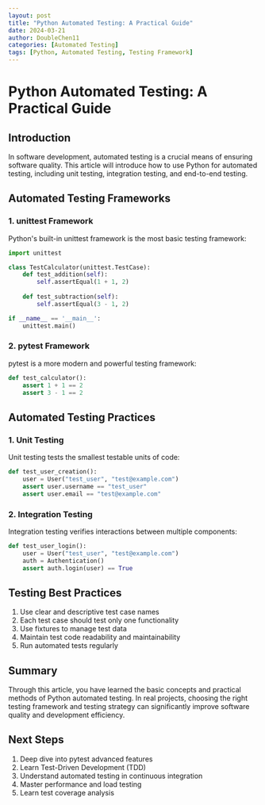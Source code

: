 ```yaml
---
layout: post
title: "Python Automated Testing: A Practical Guide"
date: 2024-03-21
author: DoubleChen11
categories: [Automated Testing]
tags: [Python, Automated Testing, Testing Framework]
---
```


# Python Automated Testing: A Practical Guide

## Introduction
In software development, automated testing is a crucial means of ensuring software quality. This article will introduce how to use Python for automated testing, including unit testing, integration testing, and end-to-end testing.

## Automated Testing Frameworks

### 1. unittest Framework
Python's built-in unittest framework is the most basic testing framework:
```python
import unittest

class TestCalculator(unittest.TestCase):
    def test_addition(self):
        self.assertEqual(1 + 1, 2)
    
    def test_subtraction(self):
        self.assertEqual(3 - 1, 2)

if __name__ == '__main__':
    unittest.main()
```

### 2. pytest Framework
pytest is a more modern and powerful testing framework:
```python
def test_calculator():
    assert 1 + 1 == 2
    assert 3 - 1 == 2
```

## Automated Testing Practices

### 1. Unit Testing
Unit testing tests the smallest testable units of code:
```python
def test_user_creation():
    user = User("test_user", "test@example.com")
    assert user.username == "test_user"
    assert user.email == "test@example.com"
```

### 2. Integration Testing
Integration testing verifies interactions between multiple components:
```python
def test_user_login():
    user = User("test_user", "test@example.com")
    auth = Authentication()
    assert auth.login(user) == True
```

## Testing Best Practices

1. Use clear and descriptive test case names
2. Each test case should test only one functionality
3. Use fixtures to manage test data
4. Maintain test code readability and maintainability
5. Run automated tests regularly

## Summary
Through this article, you have learned the basic concepts and practical methods of Python automated testing. In real projects, choosing the right testing framework and testing strategy can significantly improve software quality and development efficiency.

## Next Steps
1. Deep dive into pytest advanced features
2. Learn Test-Driven Development (TDD)
3. Understand automated testing in continuous integration
4. Master performance and load testing
5. Learn test coverage analysis 
